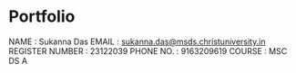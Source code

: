 # Portfolio

NAME : Sukanna Das
EMAIL : sukanna.das@msds.christuniversity.in  
REGISTER NUMBER : 23122039 
PHONE NO. : 9163209619 
COURSE : MSC DS A
